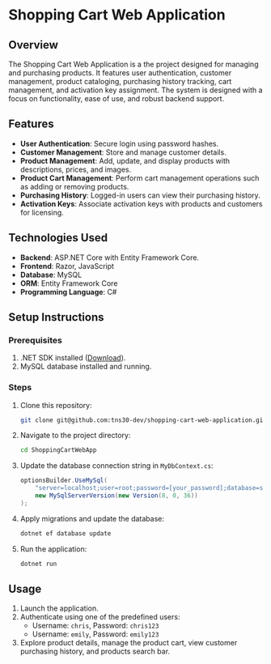 # Shopping Cart Web Application


## Overview

The Shopping Cart Web Application is a the project designed for managing and purchasing products. It features user authentication, customer management, product cataloging, purchasing history tracking, cart management, and activation key assignment. The system is designed with a focus on functionality, ease of use, and robust backend support.

## Features

- **User Authentication**: Secure login using password hashes.
- **Customer Management**: Store and manage customer details.
- **Product Management**: Add, update, and display products with descriptions, prices, and images.
- **Product Cart Management**: Perform cart management operations such as adding or removing products.
- **Purchasing History**: Logged-in users can view their purchasing history.
- **Activation Keys**: Associate activation keys with products and customers for licensing.

## Technologies Used

- **Backend**: ASP.NET Core with Entity Framework Core.
- **Frontend**: Razor, JavaScript
- **Database**: MySQL
- **ORM**: Entity Framework Core
- **Programming Language**: C#

## Setup Instructions

### Prerequisites

1. .NET SDK installed ([Download](https://dotnet.microsoft.com/download)).
2. MySQL database installed and running.

### Steps

1. Clone this repository:
   ```bash
   git clone git@github.com:tns30-dev/shopping-cart-web-application.git
   ```
2. Navigate to the project directory:
   ```bash
   cd ShoppingCartWebApp
   ```
3. Update the database connection string in `MyDbContext.cs`:
   ```csharp
   optionsBuilder.UseMySql(
       "server=localhost;user=root;password=[your_password];database=shoppingcartdb;port=3306;",
       new MySqlServerVersion(new Version(8, 0, 36))
   );
   ```
4. Apply migrations and update the database:
   ```bash
   dotnet ef database update
   ```
5. Run the application:
   ```bash
   dotnet run
   ```

## Usage

1. Launch the application.
2. Authenticate using one of the predefined users:
   - Username: `chris`, Password: `chris123`
   - Username: `emily`, Password: `emily123`
3. Explore product details, manage the product cart, view customer purchasing history, and products search bar.

